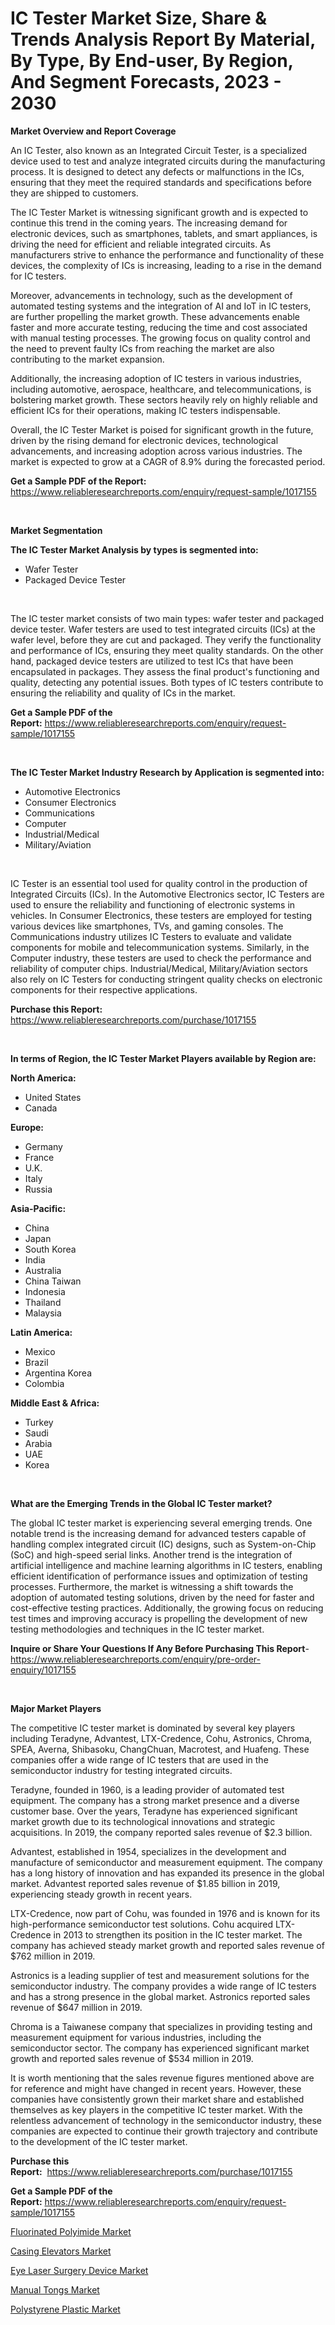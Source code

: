 <p><h1>IC Tester Market Size, Share & Trends Analysis Report By Material, By Type, By End-user, By Region, And Segment Forecasts, 2023 - 2030</h1></p><p><strong>Market Overview and Report Coverage</strong></p>
<p><p>An IC Tester, also known as an Integrated Circuit Tester, is a specialized device used to test and analyze integrated circuits during the manufacturing process. It is designed to detect any defects or malfunctions in the ICs, ensuring that they meet the required standards and specifications before they are shipped to customers.</p><p>The IC Tester Market is witnessing significant growth and is expected to continue this trend in the coming years. The increasing demand for electronic devices, such as smartphones, tablets, and smart appliances, is driving the need for efficient and reliable integrated circuits. As manufacturers strive to enhance the performance and functionality of these devices, the complexity of ICs is increasing, leading to a rise in the demand for IC testers.</p><p>Moreover, advancements in technology, such as the development of automated testing systems and the integration of AI and IoT in IC testers, are further propelling the market growth. These advancements enable faster and more accurate testing, reducing the time and cost associated with manual testing processes. The growing focus on quality control and the need to prevent faulty ICs from reaching the market are also contributing to the market expansion.</p><p>Additionally, the increasing adoption of IC testers in various industries, including automotive, aerospace, healthcare, and telecommunications, is bolstering market growth. These sectors heavily rely on highly reliable and efficient ICs for their operations, making IC testers indispensable.</p><p>Overall, the IC Tester Market is poised for significant growth in the future, driven by the rising demand for electronic devices, technological advancements, and increasing adoption across various industries. The market is expected to grow at a CAGR of 8.9% during the forecasted period.</p></p>
<p><strong>Get a Sample PDF of the Report:</strong> <a href="https://www.reliableresearchreports.com/enquiry/request-sample/1017155">https://www.reliableresearchreports.com/enquiry/request-sample/1017155</a></p>
<p>&nbsp;</p>
<p><strong>Market Segmentation</strong></p>
<p><strong>The IC Tester Market Analysis by types is segmented into:</strong></p>
<p><ul><li>Wafer Tester</li><li>Packaged Device Tester</li></ul></p>
<p>&nbsp;</p>
<p><p>The IC tester market consists of two main types: wafer tester and packaged device tester. Wafer testers are used to test integrated circuits (ICs) at the wafer level, before they are cut and packaged. They verify the functionality and performance of ICs, ensuring they meet quality standards. On the other hand, packaged device testers are utilized to test ICs that have been encapsulated in packages. They assess the final product's functioning and quality, detecting any potential issues. Both types of IC testers contribute to ensuring the reliability and quality of ICs in the market.</p></p>
<p><strong>Get a Sample PDF of the Report:</strong>&nbsp;<a href="https://www.reliableresearchreports.com/enquiry/request-sample/1017155">https://www.reliableresearchreports.com/enquiry/request-sample/1017155</a></p>
<p>&nbsp;</p>
<p><strong>The IC Tester Market Industry Research by Application is segmented into:</strong></p>
<p><ul><li>Automotive Electronics</li><li>Consumer Electronics</li><li>Communications</li><li>Computer</li><li>Industrial/Medical</li><li>Military/Aviation</li></ul></p>
<p>&nbsp;</p>
<p><p>IC Tester is an essential tool used for quality control in the production of Integrated Circuits (ICs). In the Automotive Electronics sector, IC Testers are used to ensure the reliability and functioning of electronic systems in vehicles. In Consumer Electronics, these testers are employed for testing various devices like smartphones, TVs, and gaming consoles. The Communications industry utilizes IC Testers to evaluate and validate components for mobile and telecommunication systems. Similarly, in the Computer industry, these testers are used to check the performance and reliability of computer chips. Industrial/Medical, Military/Aviation sectors also rely on IC Testers for conducting stringent quality checks on electronic components for their respective applications.</p></p>
<p><strong>Purchase this Report:</strong>&nbsp; <a href="https://www.reliableresearchreports.com/purchase/1017155">https://www.reliableresearchreports.com/purchase/1017155</a></p>
<p>&nbsp;</p>
<p><strong>In terms of Region, the IC Tester Market Players available by Region are:</strong></p>
<p>
    <p> <strong> North America: </strong>
        <ul>
            <li>United States</li>
            <li>Canada</li>
        </ul>
        </p> 
    <p> <strong> Europe: </strong>
        <ul>
            <li>Germany</li>
            <li>France</li>
            <li>U.K.</li>
            <li>Italy</li>
            <li>Russia</li>
        </ul>
        </p> 
    <p> <strong> Asia-Pacific: </strong>
        <ul>
            <li>China</li>
            <li>Japan</li>
            <li>South Korea</li>
            <li>India</li>
            <li>Australia</li>
            <li>China Taiwan</li>
            <li>Indonesia</li>
            <li>Thailand</li>
            <li>Malaysia</li>
        </ul>
        </p> 
    <p> <strong> Latin America: </strong>
        <ul>
            <li>Mexico</li>
            <li>Brazil</li>
            <li>Argentina Korea</li>
            <li>Colombia</li>
        </ul>
        </p> 
    <p> <strong> Middle East & Africa: </strong>
        <ul>
            <li>Turkey</li>
            <li>Saudi</li>
            <li>Arabia</li>
            <li>UAE</li>
            <li>Korea</li>
        </ul>
    </p>
    </p>
<p>&nbsp;</p>
<p><strong>What are the Emerging Trends in the Global IC Tester market?</strong></p>
<p><p>The global IC tester market is experiencing several emerging trends. One notable trend is the increasing demand for advanced testers capable of handling complex integrated circuit (IC) designs, such as System-on-Chip (SoC) and high-speed serial links. Another trend is the integration of artificial intelligence and machine learning algorithms in IC testers, enabling efficient identification of performance issues and optimization of testing processes. Furthermore, the market is witnessing a shift towards the adoption of automated testing solutions, driven by the need for faster and cost-effective testing practices. Additionally, the growing focus on reducing test times and improving accuracy is propelling the development of new testing methodologies and techniques in the IC tester market.</p></p>
<p><strong>Inquire or Share Your Questions If Any Before Purchasing This Report</strong>- <a href="https://www.reliableresearchreports.com/enquiry/pre-order-enquiry/1017155">https://www.reliableresearchreports.com/enquiry/pre-order-enquiry/1017155</a></p>
<p>&nbsp;</p>
<p><strong>Major Market Players</strong></p>
<p><p>The competitive IC tester market is dominated by several key players including Teradyne, Advantest, LTX-Credence, Cohu, Astronics, Chroma, SPEA, Averna, Shibasoku, ChangChuan, Macrotest, and Huafeng. These companies offer a wide range of IC testers that are used in the semiconductor industry for testing integrated circuits.</p><p>Teradyne, founded in 1960, is a leading provider of automated test equipment. The company has a strong market presence and a diverse customer base. Over the years, Teradyne has experienced significant market growth due to its technological innovations and strategic acquisitions. In 2019, the company reported sales revenue of $2.3 billion.</p><p>Advantest, established in 1954, specializes in the development and manufacture of semiconductor and measurement equipment. The company has a long history of innovation and has expanded its presence in the global market. Advantest reported sales revenue of $1.85 billion in 2019, experiencing steady growth in recent years.</p><p>LTX-Credence, now part of Cohu, was founded in 1976 and is known for its high-performance semiconductor test solutions. Cohu acquired LTX-Credence in 2013 to strengthen its position in the IC tester market. The company has achieved steady market growth and reported sales revenue of $762 million in 2019.</p><p>Astronics is a leading supplier of test and measurement solutions for the semiconductor industry. The company provides a wide range of IC testers and has a strong presence in the global market. Astronics reported sales revenue of $647 million in 2019.</p><p>Chroma is a Taiwanese company that specializes in providing testing and measurement equipment for various industries, including the semiconductor sector. The company has experienced significant market growth and reported sales revenue of $534 million in 2019.</p><p>It is worth mentioning that the sales revenue figures mentioned above are for reference and might have changed in recent years. However, these companies have consistently grown their market share and established themselves as key players in the competitive IC tester market. With the relentless advancement of technology in the semiconductor industry, these companies are expected to continue their growth trajectory and contribute to the development of the IC tester market.</p></p>
<p><strong>Purchase this Report:</strong>&nbsp;&nbsp;<a href="https://www.reliableresearchreports.com/purchase/1017155">https://www.reliableresearchreports.com/purchase/1017155</a></p>
<p></p>
<p><strong>Get a Sample PDF of the Report:</strong>&nbsp;<a href="https://www.reliableresearchreports.com/enquiry/request-sample/1017155">https://www.reliableresearchreports.com/enquiry/request-sample/1017155</a></p>
<p><p><a href="https://www.linkedin.com/pulse/fluorinated-polyimide-market-size-share-amp-trends-jvr2e/">Fluorinated Polyimide Market</a></p><p><a href="https://medium.com/@santoshh992151/casing-elevators-market-size-growth-forecast-2023-2030-bdb0f6bb9313">Casing Elevators Market</a></p><p><a href="https://www.reportprime.com/eye-laser-surgery-device-r9375">Eye Laser Surgery Device Market</a></p><p><a href="https://medium.com/@santosh735584/manual-tongs-market-size-growth-forecast-2023-2030-eb5375882d66">Manual Tongs Market</a></p><p><a href="https://www.linkedin.com/pulse/polystyrene-plastic-market-size-share-global-analysis-5vvpe/">Polystyrene Plastic Market</a></p></p>